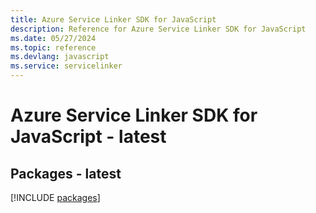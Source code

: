 ```yaml
---
title: Azure Service Linker SDK for JavaScript
description: Reference for Azure Service Linker SDK for JavaScript
ms.date: 05/27/2024
ms.topic: reference
ms.devlang: javascript
ms.service: servicelinker
---
```

# Azure Service Linker SDK for JavaScript - latest
## Packages - latest
[!INCLUDE [packages](service-linker-index.md)]